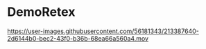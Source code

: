# DemoRetex


https://user-images.githubusercontent.com/56181343/213387640-2d6144b0-bec2-43f0-b36b-68ea66a560a4.mov


